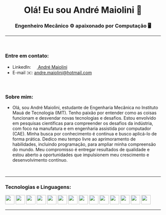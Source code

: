 <h1 align="center">Olá! Eu sou André Maiolini 🖖</h1>
<h3 align="center">Engenheiro Mecânico ⚙️ apaixonado por Computação 🖥️</h3>
<hr>
<br>
<h3 align="left">Entre em contato:</h3>
<ul>
  <li>
    LinkedIn: 
    <a href="https://linkedin.com/in/https://www.linkedin.com/in/andremaiolini/" target="_blank"> 
      <img src="https://cdn.jsdelivr.net/gh/devicons/devicon/icons/linkedin/linkedin-original.svg" width="15"/>
      André Maiolini
    </a>
  </li>
  <li>
    E-mail ✉️: <a href="https://linkedin.com/in/https://www.linkedin.com/in/andremaiolini/" target="_blank">
      andre.maiolini@hotmail.com
    </a>
  </li>
</ul>
<br>
<h3 align="left">Sobre mim:</h3>
<ul>
  <li>Olá, sou André Maiolini, estudante de Engenharia Mecânica no Instituto Mauá de Tecnologia (IMT). Tenho paixão por entender como as coisas funcionam e desvendar novas tecnologias e desafios. Estou envolvido em pesquisas científicas para compreender os desafios da indústria, com foco na manufatura e em engenharia assistida por computador (CAE). Minha busca por conhecimento é contínua e busco aplicá-lo de forma prática. Dedico meu tempo livre ao aprimoramento de habilidades, incluindo programação, para ampliar minha compreensão do mundo. Meu compromisso é entregar resultados de qualidade e estou aberto a oportunidades que impulsionem meu crescimento e desenvolvimento contínuo.</li>
</ul>
<br>
<hr>
<h3 align="left">Tecnologias e Linguagens:</h3>
<p>
    <img src="https://cdn.jsdelivr.net/gh/devicons/devicon/icons/c/c-original.svg" width="30"/>
    <img src="https://cdn.jsdelivr.net/gh/devicons/devicon/icons/cplusplus/cplusplus-original.svg" width="30"/>
    <img src="https://cdn.jsdelivr.net/gh/devicons/devicon/icons/arduino/arduino-original-wordmark.svg" width="30"/>
    <img src="https://cdn.jsdelivr.net/gh/devicons/devicon/icons/java/java-original.svg" width="30"/>
    <img src="https://cdn.jsdelivr.net/gh/devicons/devicon/icons/react/react-original.svg" width="30"/>
    <img src="https://cdn.jsdelivr.net/gh/devicons/devicon/icons/linux/linux-original.svg" width="30"/> 
    <img src="https://cdn.jsdelivr.net/gh/devicons/devicon/icons/bash/bash-original.svg" width="30"/>
    <img src="https://cdn.jsdelivr.net/gh/devicons/devicon/icons/python/python-original.svg" width="30"/>
    <img src="https://cdn.jsdelivr.net/gh/devicons/devicon/icons/matlab/matlab-original.svg" width="30"/>
    <img src="https://cdn.jsdelivr.net/gh/devicons/devicon/icons/flutter/flutter-original.svg" width="30"/>
    <img src="https://cdn.jsdelivr.net/gh/devicons/devicon/icons/javascript/javascript-original.svg" width="30"/>
    <img src="https://cdn.jsdelivr.net/gh/devicons/devicon/icons/nodejs/nodejs-original.svg" width="30"/>
    <img src="https://cdn.jsdelivr.net/gh/devicons/devicon/icons/spring/spring-original.svg" width="30"/>
    <img src="https://cdn.jsdelivr.net/gh/devicons/devicon/icons/mysql/mysql-original-wordmark.svg" width="30"/>
  </p>  
<hr>
